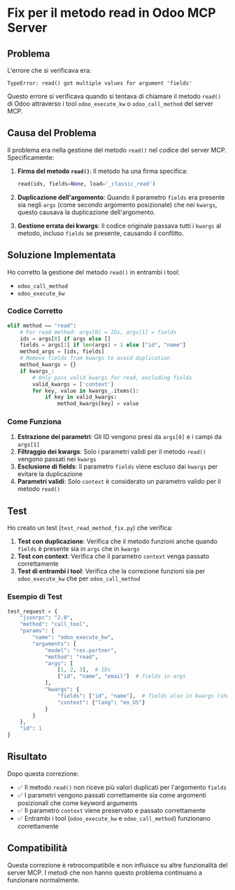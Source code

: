 # Fix per il metodo read in Odoo MCP Server

## Problema

L'errore che si verificava era:

```
TypeError: read() got multiple values for argument 'fields'
```

Questo errore si verificava quando si tentava di chiamare il metodo `read()` di Odoo attraverso i tool `odoo_execute_kw` o `odoo_call_method` del server MCP.

## Causa del Problema

Il problema era nella gestione del metodo `read()` nel codice del server MCP. Specificamente:

1. **Firma del metodo `read()`**: Il metodo ha una firma specifica:
   ```python
   read(ids, fields=None, load='_classic_read')
   ```

2. **Duplicazione dell'argomento**: Quando il parametro `fields` era presente sia negli `args` (come secondo argomento posizionale) che nei `kwargs`, questo causava la duplicazione dell'argomento.

3. **Gestione errata dei kwargs**: Il codice originale passava tutti i `kwargs` al metodo, incluso `fields` se presente, causando il conflitto.

## Soluzione Implementata

Ho corretto la gestione del metodo `read()` in entrambi i tool:
- `odoo_call_method`
- `odoo_execute_kw`

### Codice Corretto

```python
elif method == "read":
    # For read method: args[0] = IDs, args[1] = fields
    ids = args[0] if args else []
    fields = args[1] if len(args) > 1 else ["id", "name"]
    method_args = [ids, fields]
    # Remove fields from kwargs to avoid duplication
    method_kwargs = {}
    if kwargs_:
        # Only pass valid kwargs for read, excluding fields
        valid_kwargs = ['context']
        for key, value in kwargs_.items():
            if key in valid_kwargs:
                method_kwargs[key] = value
```

### Come Funziona

1. **Estrazione dei parametri**: Gli ID vengono presi da `args[0]` e i campi da `args[1]`
2. **Filtraggio dei kwargs**: Solo i parametri validi per il metodo `read()` vengono passati nei `kwargs`
3. **Esclusione di fields**: Il parametro `fields` viene escluso dai `kwargs` per evitare la duplicazione
4. **Parametri validi**: Solo `context` è considerato un parametro valido per il metodo `read()`

## Test

Ho creato un test (`test_read_method_fix.py`) che verifica:

1. **Test con duplicazione**: Verifica che il metodo funzioni anche quando `fields` è presente sia in `args` che in `kwargs`
2. **Test con context**: Verifica che il parametro `context` venga passato correttamente
3. **Test di entrambi i tool**: Verifica che la correzione funzioni sia per `odoo_execute_kw` che per `odoo_call_method`

### Esempio di Test

```python
test_request = {
    "jsonrpc": "2.0",
    "method": "call_tool",
    "params": {
        "name": "odoo_execute_kw",
        "arguments": {
            "model": "res.partner",
            "method": "read",
            "args": [
                [1, 2, 3],  # IDs
                ["id", "name", "email"]  # fields in args
            ],
            "kwargs": {
                "fields": ["id", "name"],  # fields also in kwargs (should be ignored)
                "context": {"lang": "en_US"}
            }
        }
    },
    "id": 1
}
```

## Risultato

Dopo questa correzione:

- ✅ Il metodo `read()` non riceve più valori duplicati per l'argomento `fields`
- ✅ I parametri vengono passati correttamente sia come argomenti posizionali che come keyword arguments
- ✅ Il parametro `context` viene preservato e passato correttamente
- ✅ Entrambi i tool (`odoo_execute_kw` e `odoo_call_method`) funzionano correttamente

## Compatibilità

Questa correzione è retrocompatibile e non influisce su altre funzionalità del server MCP. I metodi che non hanno questo problema continuano a funzionare normalmente. 